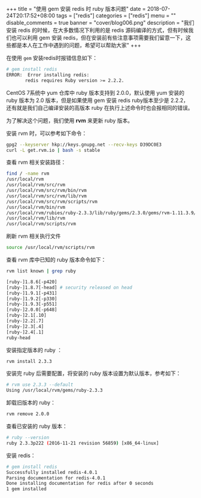+++
title = "使用 gem 安装 redis 时 ruby 版本问题"
date = 2018-07-24T20:17:52+08:00
tags = ["redis"]
categories = ["redis"]
menu = ""
disable_comments = true
banner = "cover/blog006.png"
description = "我们安装 redis 的时候，在大多数情况下利用的是 redis 源码编译的方式，但有时候我们也可以利用 gem 安装 redis，但在安装前有些注意事项需要我们留意一下，这些都是本人在工作中遇到的问题，希望可以帮助大家"
+++

在使用 `gem` 安装redis时报错信息如下：

```bash
# gem install redis
ERROR:  Error installing redis:
       redis requires Ruby version >= 2.2.2.
```
CentOS 7系统中 yum 仓库中 ruby 版本支持到 2.0.0，默认使用 yum 安装的 ruby 版本为 2.0 版本，但是如果使用 gem 安装 redis ruby版本至少是 2.2.2，
还有就是我们自己编译安装的高版本 ruby 在执行上述命令时也会报相同的错误。

为了解决这个问题，我们使用 **rvm** 来更新 ruby 版本。

安装 rvm 时，可以参考如下命令：

```bash
gpg2 --keyserver hkp://keys.gnupg.net --recv-keys D39DC0E3
curl -L get.rvm.io | bash -s stable
```
查看 rvm 相关安装路径：

```bash
find / -name rvm
/usr/local/rvm
/usr/local/rvm/src/rvm
/usr/local/rvm/src/rvm/bin/rvm
/usr/local/rvm/src/rvm/lib/rvm
/usr/local/rvm/src/rvm/scripts/rvm
/usr/local/rvm/bin/rvm
/usr/local/rvm/rubies/ruby-2.3.3/lib/ruby/gems/2.3.0/gems/rvm-1.11.3.9/lib/rvm   # 出现这个是因为我已经安装好了ruby
/usr/local/rvm/lib/rvm
/usr/local/rvm/scripts/rvm
```
刷新 rvm 相关执行文件

```bash
source /usr/local/rvm/scripts/rvm
```
查看 rvm 库中已知的 ruby 版本命令如下：

```bash
rvm list known | grep ruby

[ruby-]1.8.6[-p420]
[ruby-]1.8.7[-head] # security released on head
[ruby-]1.9.1[-p431]
[ruby-]1.9.2[-p330]
[ruby-]1.9.3[-p551]
[ruby-]2.0.0[-p648]
[ruby-]2.1[.10]
[ruby-]2.2[.7]
[ruby-]2.3[.4]
[ruby-]2.4[.1]
ruby-head
```
安装指定版本的 ruby ：

```bash
rvm install 2.3.3
```
安装完 ruby 后需要配置，将安装的 ruby 版本设置为默认版本，参考如下：

```bash
# rvm use 2.3.3 --default
Using /usr/local/rvm/gems/ruby-2.3.3
```
卸载旧版本的 ruby：

```bash
rvm remove 2.0.0
```
查看已安装的 ruby 版本：

```bash
# ruby --version
ruby 2.3.3p222 (2016-11-21 revision 56859) [x86_64-linux]
```
安装 redis：

```bash
# gem install redis
Successfully installed redis-4.0.1
Parsing documentation for redis-4.0.1
Done installing documentation for redis after 0 seconds
1 gem installed
```